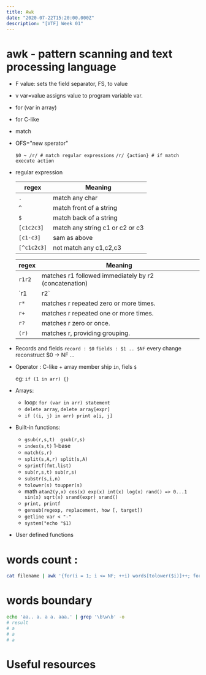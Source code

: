 ```yaml
---
title: Awk
date: "2020-07-22T15:20:00.000Z"
description: "[VTF] Week 01"
---
```


# awk - pattern scanning and text processing language

- F value:  sets the field separator, FS, to value
- v var=value assigns value to program variable var.
- for (var in array)
- for C-like
- match
- OFS="new sperator"

  `$0 ~ /r/ # match regular expressions`
  `/r/ {action} # if match execute action`

- regular expression

    | regex | Meaning |
    |--------|---------|
    |`.`| match any char
    |`^`| match front of a string
    |`$`| match back of a string
    |`[c1c2c3]`| match any string c1 or c2 or c3
    |`[c1-c3]`| sam as above
    |`[^c1c2c3]`| not match any c1,c2,c3

    | regex | Meaning |
    |-------|---------|
    |`r1r2`|matches r1 followed immediately by r2 (concatenation)
    |`r1 | r2` |matches r1 or r2 (alternation).
    |`r*`|matches r repeated zero or more times.
    |`r+`|matches r repeated one or more times.
    |`r?`|matches r zero or once.
    |`(r)`|matches r, providing grouping.
- Records and fields
  `record : $0`
  `fields : $1 .. $NF`
    every change reconstruct $0 -> NF ...
- Operator : C-like + array member ship `in`, fiels `$`
  
  eg: `if (1 in arr) {}`

- Arrays: 
  - loop: `for (var in arr) statement`
  - `delete array`, `delete array[expr]`
  - `if ((i, j) in arr) print a[i, j]`
- Built-in functions:
  - `gsub(r,s,t)  gsub(r,s)`
  - `index(s,t)` 1-base
  - `match(s,r)`
  - `split(s,A,r) split(s,A)`
  - `sprintf(fmt,list)`
  - `sub(r,s,t) sub(r,s)`
  - `substr(s,i,n)`
  - `tolower(s) toupper(s)`
  - math `atan2(y,x) cos(x) exp(x) int(x) log(x) rand() => 0...1 sin(x) sqrt(x) srand(expr) srand()`
  - `print, printf`
  - `gensub(regexp, replacement, how [, target])`
  - `getline var < "-"`
  - `system("echo "$1)`
- User defined functions
  
# words count : 

``` bash
cat filename | awk '{for(i = 1; i <= NF; ++i) words[tolower($i)]++; for(word in words) print word " : " words[word]}'

```
# words boundary

``` bash
echo 'aa.. a. a a. aaa.' | grep '\b\w\b' -o
# result
# a
# a
# a
```

# Useful resources
[](https://www.shortcutfoo.com/app/dojos/awk/cheatsheet)
